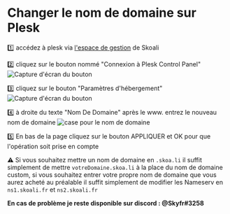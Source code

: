 # Changer le nom de domaine sur Plesk



:one: accédez à plesk via [l'espace de gestion](https://gestion.skoali.fr) de Skoali 

:two: cliquez sur le bouton nommé "Connexion à Plesk Control Panel" ![Capture d'écran du bouton](https://github.com/Skoali/tutoriels/tree/master/images/ConnexionAPlesk.png)

:three: cliquez sur le bouton "Paramètres d'hébergement" ![Capture d'écran du bouton](https://github.com/Skoali/tutoriels/tree/master/images/PleskParamétresHébergement.png)

:four: à droite du texte "Nom De Domaine" après le www. entrez le nouveau nom de domaine ![case pour le nom de domaine](https://github.com/Skoali/tutoriels/tree/master/images/PleskNomDeDomaine.png)

:five: En bas de la page cliquez sur le bouton APPLIQUER et OK pour que l'opération soit prise en compte

:warning: Si vous souhaitez mettre un nom de domaine en `.skoa.li` il suffit simplement de mettre `votreDomaine.skoa.li` à la place du nom de domaine custom, si vous souhaitez entrer votre propre nom de domaine que vous aurez acheté au préalable il suffit simplement de modifier les Nameserv en `ns1.skoali.fr` et `ns2.skoali.fr` 



**__En cas de problème je reste disponible sur discord : @Skyfr#3258__**

